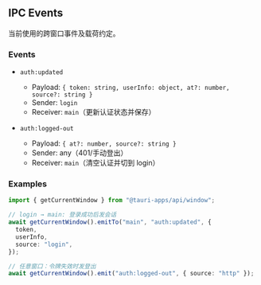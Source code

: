 ## IPC Events

当前使用的跨窗口事件及载荷约定。

### Events

- `auth:updated`
  - Payload: `{ token: string, userInfo: object, at?: number, source?: string }`
  - Sender: `login`
  - Receiver: `main`（更新认证状态并保存）

- `auth:logged-out`
  - Payload: `{ at?: number, source?: string }`
  - Sender: any（401/手动登出）
  - Receiver: `main`（清空认证并切到 login）

### Examples

```ts
import { getCurrentWindow } from "@tauri-apps/api/window";

// login → main: 登录成功后发会话
await getCurrentWindow().emitTo("main", "auth:updated", {
  token,
  userInfo,
  source: "login",
});

// 任意窗口：令牌失效时发登出
await getCurrentWindow().emit("auth:logged-out", { source: "http" });
```
